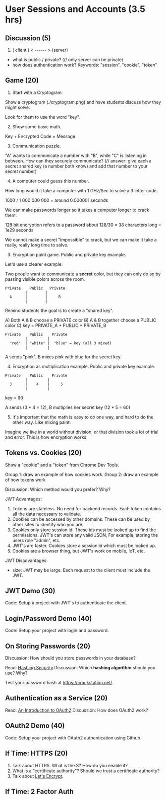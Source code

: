 # User Sessions and Accounts (3.5 hrs)

## Discussion (5)

1. ( client ) < ------ > (server)
  - what is public / private? (// only server can be private)
  - how does authentication work? Keywords: "session", "cookie", "token"

## Game (20)

1. Start with a Cryptogram.

Show a cryptogram (./cryptogram.png) and have students discuss how they might solve.

Look for them to use the word "key".

2. Show some basic math.

Key + Encrypted Code = Message 

3. Communication puzzle.

"A" wants to communicate a number with "B", while "C" is listening in between. How can they securely communicate?
(// answer: give each a secret shared key (a number both know) and add that number to your secret number)

4. A computer could guess this number. 

How long would it take a computer with 1 GHz/Sec to solve a 3 letter code.

1000 / 1 000 000 000 = around 0.000001 seconds

We can make passwords longer so it takes a computer longer to crack them.

128 bit encryption refers to a password about 128/30 = 38 characters long = 1e29 seconds

We cannot make a secret "impossible" to crack, but we can make it take a really, really long time to solve.

3. Encryption paint game. Public and private key example.

Let's use a clearer example:

Two people want to communicate a **secret** color, but they can only do so by passing visible colors across the room.

```
Private    Public   Private
         |        |
  A      |        |     B  
         |        |
```

Remind students the goal is to create a "shared key".

A) Both A & B choose a PRIVATE color
B) A & B together choose a PUBLIC color
C) key = PRIVATE_A * PUBLIC * PRIVATE_B

```
Private    Public    Private
         |         |
  "red"  | "white" |  "blue" = key (all 3 mixed)  
         |         |
```

A sends "pink", B mixes pink with blue for the secret key.

4. Encryption as multiplication example. Public and private key example.

```
Private    Public    Private
         |         |
  3      |    4    |     5  
         |         |
```

key = 60

A sends (3 * 4 = 12), B multiplies her secret key (12 * 5 = 60) 

5. It's important that the math is easy to do one way, and hard to do the other way. Like mixing paint.

Imagine we live in a world without division, or that division took a lot of trial and error. This is how encryption works.

## Tokens vs. Cookies (20)

Show a "cookie" and a "token" from Chrome Dev Tools.

Group 1: draw an example of how cookies work.
Group 2: draw an example of how tokens work

Discussion: Which method would you prefer? Why?

JWT Advantages:

1. Tokens are stateless. No need for backend records. Each token contains all the data necessary to validate.
2. Cookies can be accessed by other domains. These can be used by other sites to identify who you are.
3. Cookies only store session id. These ids must be looked up to find the permissions. JWT's can store any valid JSON, For example, storing the users role "admin", etc.
4. JWT's are faster. Cookies store a session id which must be looked up.
5. Cookies are a browser thing, but JWT's work on mobile, IoT, etc.

JWT Disadvantages:

- size: JWT may be large. Each request to the client must include the JWT.

## JWT Demo (30)

Code: Setup a project with JWT's to authenticate the client.


## Login/Password Demo (40)

Code: Setup your project with login and password.

## On Storing Passwords (20)

Discussion: How should you store passwords in your database?

Read: [Hashing Security](https://crackstation.net/hashing-security.htm)
Discussion: Which **hashing algorithm** should you use? Why?

Test your password hash at https://crackstation.net/.

## Authentication as a Service (20)

Read: [An Introduction to OAuth2](https://www.digitalocean.com/community/tutorials/an-introduction-to-oauth-2)
Discussion: How does OAuth2 work?

## OAuth2 Demo (40)

Code: Setup your project with OAuth2 authentication using Github.


## If Time: HTTPS (20)

1. Talk about HTTPS. What is the S? How do you enable it?
2. What is a "certificate authority"? Should we trust a certificate authority?
3. Talk about [Let's Encrypt](https://letsencrypt.org/).

## If Time: 2 Factor Auth
